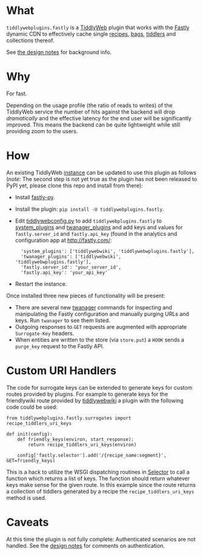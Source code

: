 # What

`tiddlywebplugins.fastly` is a [TiddlyWeb](http://tiddlyweb.com/)
plugin that works with the [Fastly](http://fastly.com) dynamic CDN to
effectively cache single
[recipes](http://tiddlyweb.tiddlyspace.com/recipe),
[bags](http://tiddlyweb.tiddlyspace.com/bag), [tiddlers](http://tiddlyweb.tiddlyspace.comtiddler) and collections thereof.

See [the design notes](DESIGNNOTES.md) for background info.

# Why

For fast.

Depending on the usage profile (the ratio of reads to writes) of the
TiddlyWeb service the number of hits against the backend will drop
_dramatically_ and the effective latency for the end user will be
significantly improved. This means the backend can be quite
lightweight while still providing zoom to the users.

# How 

An existing TiddlyWeb
[instance](http://tiddlyweb.tiddlyspace.com/instance) can be updated
to use this plugin as follows (*note*: The second step is not yet true
as the plugin has not been released to PyPI yet, please clone this
repo and install from there):

* Install [fastly-py](https://github.com/fastly/fastly-py).
* Install the plugin: `pip install -U tiddlywebplugins.fastly`.
* Edit
  [tiddlywebconfig.py](http://tiddlyweb.tiddlyspace.com/tiddlywebconfig.py)
  to add `tiddlywebplugins.fastly` to
  [system_plugins](http://tiddlyweb.tiddlyspace.com/system_plugins)
  and
  [twanager_plugins](http://tiddlyweb.tiddlyspace.com/twanager_plugins) and
  add keys and values for `fastly.server_id` and `fastly.api_key`
  (found in the analytics and configuration app at
  <http://fastly.com/>:


        'system_plugins': ['tiddlywebwiki', 'tiddlywebwplugins.fastly'],
        'twanager_plugins': ['tiddlywebwiki', 'tiddlywebwplugins.fastly'],
        'fastly.server_id': 'your_server_id',
        'fastly.api_key': 'your_api_key'

* Restart the instance.

Once installed three new pieces of functionality will be present:

* There are several new
  [twanager](http://tiddlyweb.tiddlyspace.com/twanager) commands for
  inspecting and manipulating the Fastly configuration and manually
  purging URLs and keys. Run `twanager` to see them listed.
* Outgoing responses to `GET` requests are augmented with appropriate
  `Surrogate-Key` headers.
* When entities are written to the store (via `store.put`) a `HOOK`
  sends a `purge_key` request to the Fastly API.

# Custom URI Handlers

The code for surrogate keys can be extended to generate keys for
custom routes provided by plugins. For example to generate keys for
the friendlywiki route provided by
[tiddlywebwiki](https://pypi.python.org/pypi/tiddlywebwiki) a plugin
with the following code could be used:

```
from tiddlywebplugins.fastly.surrogates import recipe_tiddlers_uri_keys

def init(config):
    def friendly_keys(environ, start_response):
        return recipe_tiddlers_uri_keys(environ)

    config['fastly.selector'].add('/{recipe_name:segment}', GET=friendly_keys)
```

This is a hack to utilize the WSGI dispatching routines in
[Selector](https://pypi.python.org/pypi/selector) to call a function
which returns a list of keys. The function should return whatever keys
make sense for the given route. In this example since the route
returns a collection of tiddlers generated by a recipe the
`recipe_tiddlers_uri_keys` method is used.

# Caveats

At this time the plugin is not fully complete: Authenticated scenarios
are not handled. See the [design notes](DESIGNNOTES.md) for comments on
authentication.
